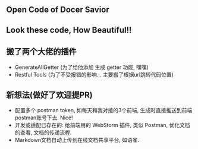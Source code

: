 ## Open Code of Docer Savior

## Look these code, How Beautiful!!


## 搬了两个大佬的插件
- GenerateAllGetter (为了给他添加 生成 getter 功能, 嘿嘿)
- Restful Tools (为了不受报错的影响... 主要搬了根据url跳转代码位置)

## 新想法(做好了欢迎提PR)

- 配置多个 postman token, 如每天和我对接的3个前端, 生成时直接推送到前端postman账号下去. Nice!
- 开发或适配已存在的: 给前端用的 WebStorm 插件, 类似 Postman, 优化文档的查看, 文档的传递流程.
- Markdown文档自动上传到在线文档共享平台, 如语雀.
